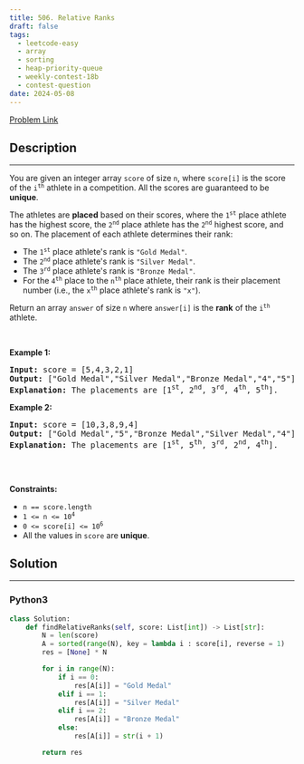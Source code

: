 ```yaml
---
title: 506. Relative Ranks
draft: false
tags: 
  - leetcode-easy
  - array
  - sorting
  - heap-priority-queue
  - weekly-contest-18b
  - contest-question
date: 2024-05-08
---
```


[Problem Link](https://leetcode.com/problems/relative-ranks/)

## Description

---
<p>You are given an integer array <code>score</code> of size <code>n</code>, where <code>score[i]</code> is the score of the <code>i<sup>th</sup></code> athlete in a competition. All the scores are guaranteed to be <strong>unique</strong>.</p>

<p>The athletes are <strong>placed</strong> based on their scores, where the <code>1<sup>st</sup></code> place athlete has the highest score, the <code>2<sup>nd</sup></code> place athlete has the <code>2<sup>nd</sup></code> highest score, and so on. The placement of each athlete determines their rank:</p>

<ul>
	<li>The <code>1<sup>st</sup></code> place athlete&#39;s rank is <code>&quot;Gold Medal&quot;</code>.</li>
	<li>The <code>2<sup>nd</sup></code> place athlete&#39;s rank is <code>&quot;Silver Medal&quot;</code>.</li>
	<li>The <code>3<sup>rd</sup></code> place athlete&#39;s rank is <code>&quot;Bronze Medal&quot;</code>.</li>
	<li>For the <code>4<sup>th</sup></code> place to the <code>n<sup>th</sup></code> place athlete, their rank is their placement number (i.e., the <code>x<sup>th</sup></code> place athlete&#39;s rank is <code>&quot;x&quot;</code>).</li>
</ul>

<p>Return an array <code>answer</code> of size <code>n</code> where <code>answer[i]</code> is the <strong>rank</strong> of the <code>i<sup>th</sup></code> athlete.</p>

<p>&nbsp;</p>
<p><strong class="example">Example 1:</strong></p>

<pre>
<strong>Input:</strong> score = [5,4,3,2,1]
<strong>Output:</strong> [&quot;Gold Medal&quot;,&quot;Silver Medal&quot;,&quot;Bronze Medal&quot;,&quot;4&quot;,&quot;5&quot;]
<strong>Explanation:</strong> The placements are [1<sup>st</sup>, 2<sup>nd</sup>, 3<sup>rd</sup>, 4<sup>th</sup>, 5<sup>th</sup>].</pre>

<p><strong class="example">Example 2:</strong></p>

<pre>
<strong>Input:</strong> score = [10,3,8,9,4]
<strong>Output:</strong> [&quot;Gold Medal&quot;,&quot;5&quot;,&quot;Bronze Medal&quot;,&quot;Silver Medal&quot;,&quot;4&quot;]
<strong>Explanation:</strong> The placements are [1<sup>st</sup>, 5<sup>th</sup>, 3<sup>rd</sup>, 2<sup>nd</sup>, 4<sup>th</sup>].

</pre>

<p>&nbsp;</p>
<p><strong>Constraints:</strong></p>

<ul>
	<li><code>n == score.length</code></li>
	<li><code>1 &lt;= n &lt;= 10<sup>4</sup></code></li>
	<li><code>0 &lt;= score[i] &lt;= 10<sup>6</sup></code></li>
	<li>All the values in <code>score</code> are <strong>unique</strong>.</li>
</ul>


## Solution

---
### Python3
``` py title='relative-ranks'
class Solution:
    def findRelativeRanks(self, score: List[int]) -> List[str]:
        N = len(score)
        A = sorted(range(N), key = lambda i : score[i], reverse = 1)
        res = [None] * N

        for i in range(N):
            if i == 0:
                res[A[i]] = "Gold Medal"
            elif i == 1:
                res[A[i]] = "Silver Medal"
            elif i == 2:
                res[A[i]] = "Bronze Medal"
            else:
                res[A[i]] = str(i + 1)

        return res
```

